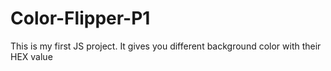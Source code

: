 # Color-Flipper-P1
This is my first JS project. It gives you different background color with their HEX value
